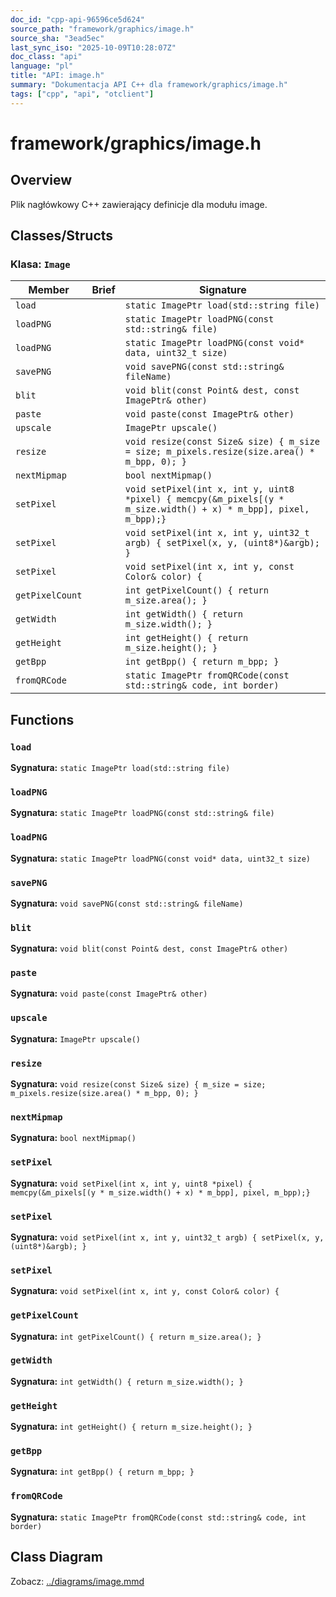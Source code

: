 ```yaml
---
doc_id: "cpp-api-96596ce5d624"
source_path: "framework/graphics/image.h"
source_sha: "3ead5ec"
last_sync_iso: "2025-10-09T10:28:07Z"
doc_class: "api"
language: "pl"
title: "API: image.h"
summary: "Dokumentacja API C++ dla framework/graphics/image.h"
tags: ["cpp", "api", "otclient"]
---
```


# framework/graphics/image.h

## Overview

Plik nagłówkowy C++ zawierający definicje dla modułu image.

## Classes/Structs

### Klasa: `Image`

| Member | Brief | Signature |
|--------|-------|-----------|
| `load` |  | `static ImagePtr load(std::string file)` |
| `loadPNG` |  | `static ImagePtr loadPNG(const std::string& file)` |
| `loadPNG` |  | `static ImagePtr loadPNG(const void* data, uint32_t size)` |
| `savePNG` |  | `void savePNG(const std::string& fileName)` |
| `blit` |  | `void blit(const Point& dest, const ImagePtr& other)` |
| `paste` |  | `void paste(const ImagePtr& other)` |
| `upscale` |  | `ImagePtr upscale()` |
| `resize` |  | `void resize(const Size& size) { m_size = size; m_pixels.resize(size.area() * m_bpp, 0); }` |
| `nextMipmap` |  | `bool nextMipmap()` |
| `setPixel` |  | `void setPixel(int x, int y, uint8 *pixel) { memcpy(&m_pixels[(y * m_size.width() + x) * m_bpp], pixel, m_bpp);}` |
| `setPixel` |  | `void setPixel(int x, int y, uint32_t argb) { setPixel(x, y, (uint8*)&argb); }` |
| `setPixel` |  | `void setPixel(int x, int y, const Color& color) {` |
| `getPixelCount` |  | `int getPixelCount() { return m_size.area(); }` |
| `getWidth` |  | `int getWidth() { return m_size.width(); }` |
| `getHeight` |  | `int getHeight() { return m_size.height(); }` |
| `getBpp` |  | `int getBpp() { return m_bpp; }` |
| `fromQRCode` |  | `static ImagePtr fromQRCode(const std::string& code, int border)` |

## Functions

### `load`

**Sygnatura:** `static ImagePtr load(std::string file)`

### `loadPNG`

**Sygnatura:** `static ImagePtr loadPNG(const std::string& file)`

### `loadPNG`

**Sygnatura:** `static ImagePtr loadPNG(const void* data, uint32_t size)`

### `savePNG`

**Sygnatura:** `void savePNG(const std::string& fileName)`

### `blit`

**Sygnatura:** `void blit(const Point& dest, const ImagePtr& other)`

### `paste`

**Sygnatura:** `void paste(const ImagePtr& other)`

### `upscale`

**Sygnatura:** `ImagePtr upscale()`

### `resize`

**Sygnatura:** `void resize(const Size& size) { m_size = size; m_pixels.resize(size.area() * m_bpp, 0); }`

### `nextMipmap`

**Sygnatura:** `bool nextMipmap()`

### `setPixel`

**Sygnatura:** `void setPixel(int x, int y, uint8 *pixel) { memcpy(&m_pixels[(y * m_size.width() + x) * m_bpp], pixel, m_bpp);}`

### `setPixel`

**Sygnatura:** `void setPixel(int x, int y, uint32_t argb) { setPixel(x, y, (uint8*)&argb); }`

### `setPixel`

**Sygnatura:** `void setPixel(int x, int y, const Color& color) {`

### `getPixelCount`

**Sygnatura:** `int getPixelCount() { return m_size.area(); }`

### `getWidth`

**Sygnatura:** `int getWidth() { return m_size.width(); }`

### `getHeight`

**Sygnatura:** `int getHeight() { return m_size.height(); }`

### `getBpp`

**Sygnatura:** `int getBpp() { return m_bpp; }`

### `fromQRCode`

**Sygnatura:** `static ImagePtr fromQRCode(const std::string& code, int border)`

## Class Diagram

Zobacz: [../diagrams/image.mmd](../diagrams/image.mmd)
